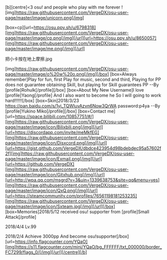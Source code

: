 [b][centre]<3 osu! and people who play with me forever !
[img]https://raw.githubusercontent.com/VergeDX/osu-user-page/master/image/unicorn.png[/img]

[box=cp][url=https://osu.ppy.sh/u/6798318][img]https://raw.githubusercontent.com/VergeDX/osu-user-page/master/image/cp.png[/img][/url][url=https://osu.ppy.sh/u/8650057][img]https://raw.githubusercontent.com/VergeDX/osu-user-page/master/image/me.png[/img][/url]

把小卡按在地上摩擦.jpg

[img]https://raw.githubusercontent.com/VergeDX/osu-user-page/master/image/o%20w%20o.png[/img][/box]
[box=Always remember]Play for fun, first
Play for music, second
and third, Playing for PP does not guarantee obtaining Skill, but playing for Skill guarantees PP
--By [profile]Rohulk[/profile][/box]
[box=About My New Username]I love [profile]Yaong[/profile]
And I also want to become he
So I will going to work hard!!!!!![/box]
[box=Skin]2018/3/23
https://pan.baidu.com/s/1yj_TQWluvAzvn6Now3QrWA
password:p4ya
--By [profile]Yukino Miko[/profile][/box]
[box=Contact me][url=https://space.bilibili.com/10857751/#/][img]https://raw.githubusercontent.com/VergeDX/osu-user-page/master/image/icon/Bilixbili.png[/img][/url][url=https://discordapp.com/invite/meMkfEG][img]https://raw.githubusercontent.com/VergeDX/osu-user-page/master/image/icon/Disxcord.png[/img][/url][url=https://gist.github.com/VergeDX/dbdce423954d98bdebdec95a57602f2f][img]https://raw.githubusercontent.com/VergeDX/osu-user-page/master/image/icon/Exmail.png[/img][/url][url=https://github.com/VergeDX][img]https://raw.githubusercontent.com/VergeDX/osu-user-page/master/image/icon/Gitxhub.png[/img][/url][url=http://wpa.qq.com/msgrd?v=3&uin=1339638753&site=qq&menu=yes][img]https://raw.githubusercontent.com/VergeDX/osu-user-page/master/image/icon/QxQ.png[/img][/url][url=https://steamcommunity.com/profiles/76561198181253235][img]https://raw.githubusercontent.com/VergeDX/osu-user-page/master/image/icon/Sxteam.jpg[/img][/url][/box]
[box=Memories]2018/5/12
received osu! supporter from [profile]Small Attack[/profile]

2018/4/4
Lv.99

2018/2/4
Achieve 3000pp
And become osu!supporter[/box]
[url=https://info.flagcounter.com/YQaO][img]https://s11.flagcounter.com/mini/YQaO/bg_FFFFFF/txt_000000/border_FC7299/flags_0/[/img][/url][/centre][/b]
